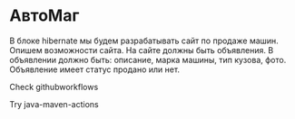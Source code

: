 # АвтоМаг

В блоке hibernate мы будем разрабатывать сайт по продаже машин.
Опишем возможности сайта.
На сайте должны быть объявления. В объявлении должно быть: описание, марка машины, тип кузова, фото.
Объявление имеет статус продано или нет.

Check githubworkflows

Try java-maven-actions